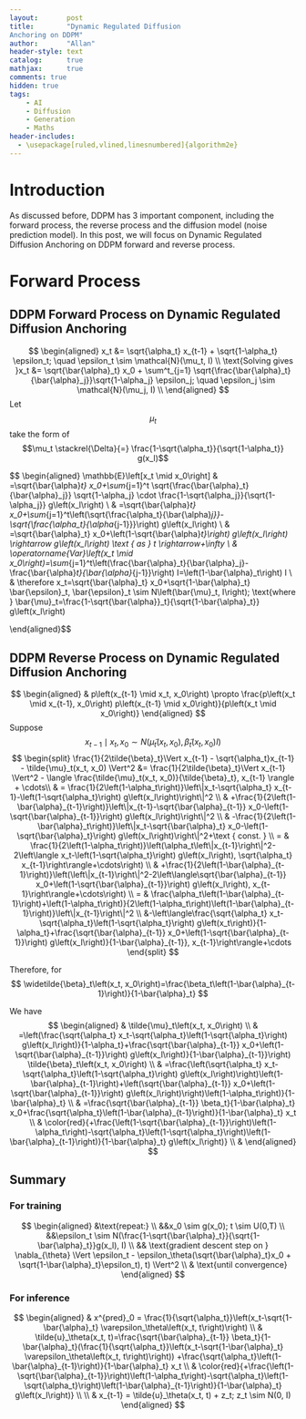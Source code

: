 ```yaml
---
layout:       post
title:        "Dynamic Regulated Diffusion
Anchoring on DDPM"
author:       "Allan"
header-style: text
catalog:      true
mathjax:      true
comments: true
hidden: true
tags:
    - AI
    - Diffusion
    - Generation
    - Maths
header-includes:
  - \usepackage[ruled,vlined,linesnumbered]{algorithm2e}
---
```


# Introduction

As discussed before, DDPM has 3 important component, including the forward process, the reverse process and the diffusion model (noise prediction model). In this post, we will focus on Dynamic Regulated Diffusion
Anchoring on DDPM forward and reverse process.

# Forward Process
## DDPM Forward Process on Dynamic Regulated Diffusion Anchoring
$$
\begin{aligned}
    x_t &= \sqrt{\alpha_t} x_{t-1} + \sqrt{1-\alpha_t} \epsilon_t; \quad \epsilon_t \sim \mathcal{N}(\mu_t, I) \\
    \text{Solving gives }x_t &= \sqrt{\bar{\alpha}_t} x_0 + \sum^t_{j=1} \sqrt{\frac{\bar{\alpha}_t}{\bar{\alpha}_j}}\sqrt{1-\alpha_j} \epsilon_j; \quad \epsilon_j \sim \mathcal{N}(\mu_j, I) \\
\end{aligned}
$$
Let $$\mu_t$$ take the form of $$\mu_t \stackrel{\Delta}{=} \frac{1-\sqrt{\alpha_t}}{\sqrt{1-\alpha_t}} g(x_l)$$

$$
\begin{aligned}
\mathbb{E}\left[x_t \mid x_0\right] 
& =\sqrt{\bar{\alpha}_t} x_0+\sum_{j=1}^t \sqrt{\frac{\bar{\alpha}_t}{\bar{\alpha}_j}} \sqrt{1-\alpha_j} \cdot \frac{1-\sqrt{\alpha_j}}{\sqrt{1-\alpha_j}} g\left(x_l\right) \\
& =\sqrt{\bar{\alpha}_t} x_0+\sum_{j=1}^t\left(\sqrt{\frac{\alpha_t}{\bar{\alpha}_j}}-\sqrt{\frac{\alpha_t}{\alpha_{j-1}}}\right) g\left(x_l\right) \\
& =\sqrt{\bar{\alpha}_t} x_0+\left(1-\sqrt{\bar{\alpha}_t}\right) g\left(x_l\right) \rightarrow g\left(x_l\right) \text { as } t \rightarrow+\infty \\
& \operatorname{Var}\left(x_t \mid x_0\right)=\sum_{j=1}^t\left(\frac{\bar{\alpha}_t}{\bar{\alpha}_j}-\frac{\bar{\alpha}_t}{\bar{\alpha}_{j-1}}\right) I=\left(1-\bar{\alpha}_t\right) I \\
& \therefore x_t=\sqrt{\bar{\alpha}_t} x_0+\sqrt{1-\bar{\alpha}_t} \bar{\epsilon}_t, \bar{\epsilon}_t \sim N\left(\bar{\mu}_t, I\right); \text{where } \bar{\mu}_t=\frac{1-\sqrt{\bar{\alpha}}_t}{\sqrt{1-\bar{\alpha}_t}} g\left(x_l\right)

\end{aligned}$$

## DDPM Reverse Process on Dynamic Regulated Diffusion Anchoring

$$
\begin{aligned}
& p\left(x_{t-1} \mid x_t, x_0\right) \propto \frac{p\left(x_t \mid x_{t-1}, x_0\right) p\left(x_{t-1} \mid x_0\right)}{p\left(x_t \mid x_0\right)}
\end{aligned}
$$
Suppose $$x_{t-1} \mid x_t, x_0 \sim N\left(\tilde{\mu}_t\left(x_t, x_0\right), \tilde{\beta}_t\left(x_t, x_0\right) I\right)$$
$$
\begin{split}
\frac{1}{2\tilde{\beta}_t}\Vert x_{t-1} - \sqrt{\alpha_t}x_{t-1} - \tilde{\mu}_t(x_t, x_0) \Vert^2 &=  \frac{1}{2\tilde{\beta}_t}\Vert x_{t-1} \Vert^2 - \langle \frac{\tilde{\mu}_t(x_t, x_0)}{\tilde{\beta}_t}, x_{t-1} \rangle + \cdots\\
& = \frac{1}{2\left(1-\alpha_t\right)}\left\|x_t-\sqrt{\alpha_t} x_{t-1}-\left(1-\sqrt{\alpha_t}\right) g\left(x_l\right)\right\|^2 \\
& +\frac{1}{2\left(1-\bar{\alpha}_{t-1}\right)}\left\|x_{t-1}-\sqrt{\bar{\alpha}_{t-1}} x_0-\left(1-\sqrt{\bar{\alpha}_{t-1}}\right) g\left(x_l\right)\right\|^2 \\
& -\frac{1}{2\left(1-\bar{\alpha}_t\right)}\left\|x_t-\sqrt{\bar{\alpha}_t} x_0-\left(1-\sqrt{\bar{\alpha}_t}\right) g\left(x_l\right)\right\|^2+\text { const. } \\
= & \frac{1}{2\left(1-\alpha_t\right)}\left(\alpha_t\left\|x_{t-1}\right\|^2-2\left\langle x_t-\left(1-\sqrt{\alpha_t}\right) g\left(x_l\right), \sqrt{\alpha_t} x_{t-1}\right\rangle+\cdots\right) \\
& +\frac{1}{2\left(1-\bar{\alpha}_{t-1}\right)}\left(\left\|x_{t-1}\right\|^2-2\left\langle\sqrt{\bar{\alpha}_{t-1}} x_0+\left(1-\sqrt{\bar{\alpha}_{t-1}}\right) g\left(x_l\right), x_{t-1}\right\rangle+\cdots\right) \\
= & \frac{\alpha_t\left(1-\bar{\alpha}_{t-1}\right)+\left(1-\alpha_t\right)}{2\left(1-\alpha_t\right)\left(1-\bar{\alpha}_{t-1}\right)}\left\|x_{t-1}\right\|^2  \\
&-\left\langle\frac{\sqrt{\alpha_t} x_t-\sqrt{\alpha_t}\left(1-\sqrt{\alpha_t}\right) g\left(x_t\right)}{1-\alpha_t}+\frac{\sqrt{\bar{\alpha}_{t-1}} x_0+\left(1-\sqrt{\bar{\alpha}_{t-1}}\right) g\left(x_l\right)}{1-\bar{\alpha}_{t-1}}, x_{t-1}\right\rangle+\cdots
\end{split}
$$

Therefore, for
$$
\widetilde{\beta}_t\left(x_t, x_0\right)=\frac{\beta_t\left(1-\bar{\alpha}_{t-1}\right)}{1-\bar{\alpha}_t}
$$

We have 
$$
\begin{aligned}
& \tilde{\mu}_t\left(x_t, x_0\right) \\
& =\left(\frac{\sqrt{\alpha_t} x_t-\sqrt{\alpha_t}\left(1-\sqrt{\alpha_t}\right) g\left(x_l\right)}{1-\alpha_t}+\frac{\sqrt{\bar{\alpha}_{t-1}} x_0+\left(1-\sqrt{\bar{\alpha}_{t-1}}\right) g\left(x_l\right)}{1-\bar{\alpha}_{t-1}}\right) \tilde{\beta}_t\left(x_t, x_0\right) \\
& =\frac{\left(\sqrt{\alpha_t} x_t-\sqrt{\alpha_t}\left(1-\sqrt{\alpha_t}\right) g\left(x_l\right)\right)\left(1-\bar{\alpha}_{t-1}\right)+\left(\sqrt{\bar{\alpha}_{t-1}} x_0+\left(1-\sqrt{\bar{\alpha}_{t-1}}\right) g\left(x_l\right)\right)\left(1-\alpha_t\right)}{1-\bar{\alpha}_t} \\
& =\frac{\sqrt{\bar{\alpha}_{t-1}} \beta_t}{1-\bar{\alpha}_t} x_0+\frac{\sqrt{\alpha_t}\left(1-\bar{\alpha}_{t-1}\right)}{1-\bar{\alpha}_t} x_t \\
& \color{red}{+\frac{\left(1-\sqrt{\bar{\alpha}_{t-1}}\right)\left(1-\alpha_t\right)-\sqrt{\alpha_t}\left(1-\sqrt{\alpha_t}\right)\left(1-\bar{\alpha}_{t-1}\right)}{1-\bar{\alpha}_t} g\left(x_l\right)} \\
&
\end{aligned}
$$

## Summary
### For training
$$
\begin{aligned}
&\text{repeat:} \\
&&x_0 \sim g(x_0); t \sim U(0,T) \\
&&\epsilon_t \sim  N(\frac{1-\sqrt{\bar{\alpha}_t}}{\sqrt{1-\bar{\alpha}_t}}g(x_l), I) \\
&& \text{gradient descent step on } \nabla_{\theta} \Vert \epsilon_t - \epsilon_\theta(\sqrt{\bar{\alpha}_t}x_0 + \sqrt{1-\bar{\alpha}_t}\epsilon_t), t) \Vert^2 \\
& \text{until convergence}
\end{aligned}
$$

### For inference
$$
\begin{aligned}
& x^{pred}_0 = \frac{1}{\sqrt{\alpha_t}}\left(x_t-\sqrt{1-\bar{\alpha}_t} \varepsilon_\theta\left(x_t, t\right)\right) \\
& \tilde{u}_\theta(x_t, t)=\frac{\sqrt{\bar{\alpha}_{t-1}} \beta_t}{1-\bar{\alpha}_t}(\frac{1}{\sqrt{\alpha_t}}\left(x_t-\sqrt{1-\bar{\alpha}_t} \varepsilon_\theta\left(x_t, t\right)\right)) +\frac{\sqrt{\alpha_t}\left(1-\bar{\alpha}_{t-1}\right)}{1-\bar{\alpha}_t} x_t \\
& \color{red}{+\frac{\left(1-\sqrt{\bar{\alpha}_{t-1}}\right)\left(1-\alpha_t\right)-\sqrt{\alpha_t}\left(1-\sqrt{\alpha_t}\right)\left(1-\bar{\alpha}_{t-1}\right)}{1-\bar{\alpha}_t} g\left(x_l\right)} \\
\\
& x_{t-1} = \tilde{u}_\theta(x_t, t) + z_t; z_t \sim N(0, I)
\end{aligned}
$$